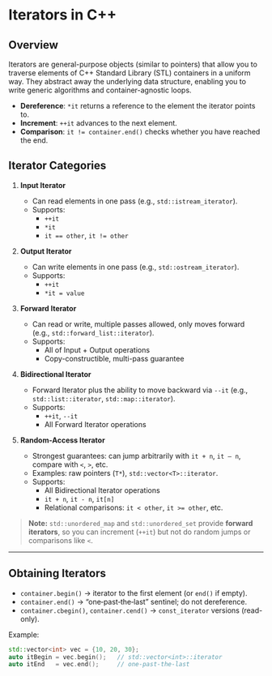 # Iterators in C++

## Overview
Iterators are general-purpose objects (similar to pointers) that allow you to traverse elements of C++ Standard Library (STL) containers in a uniform way. They abstract away the underlying data structure, enabling you to write generic algorithms and container-agnostic loops.

- **Dereference**: `*it` returns a reference to the element the iterator points to.
- **Increment**: `++it` advances to the next element.
- **Comparison**: `it != container.end()` checks whether you have reached the end.

## Iterator Categories
1. **Input Iterator**  
   - Can read elements in one pass (e.g., `std::istream_iterator`).  
   - Supports:  
     - `++it`  
     - `*it`  
     - `it == other`, `it != other`

2. **Output Iterator**  
   - Can write elements in one pass (e.g., `std::ostream_iterator`).  
   - Supports:  
     - `++it`  
     - `*it = value`

3. **Forward Iterator**  
   - Can read or write, multiple passes allowed, only moves forward (e.g., `std::forward_list::iterator`).  
   - Supports:  
     - All of Input + Output operations  
     - Copy-constructible, multi-pass guarantee

4. **Bidirectional Iterator**  
   - Forward Iterator plus the ability to move backward via `--it` (e.g., `std::list::iterator`, `std::map::iterator`).  
   - Supports:  
     - `++it`, `--it`  
     - All Forward Iterator operations

5. **Random‐Access Iterator**  
   - Strongest guarantees: can jump arbitrarily with `it + n`, `it – n`, compare with `<`, `>`, etc.  
   - Examples: raw pointers (`T*`), `std::vector<T>::iterator`.  
   - Supports:  
     - All Bidirectional Iterator operations  
     - `it + n`, `it - n`, `it[n]`  
     - Relational comparisons: `it < other`, `it >= other`, etc.

> **Note:** `std::unordered_map` and `std::unordered_set` provide **forward iterators**, so you can increment (`++it`) but not do random jumps or comparisons like `<`.

---

## Obtaining Iterators
- `container.begin()` → iterator to the first element (or `end()` if empty).  
- `container.end()` → “one‐past‐the‐last” sentinel; do not dereference.  
- `container.cbegin()`, `container.cend()` → `const_iterator` versions (read-only).

Example:
```cpp
std::vector<int> vec = {10, 20, 30};
auto itBegin = vec.begin();   // std::vector<int>::iterator
auto itEnd   = vec.end();     // one-past-the-last
